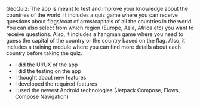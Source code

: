 GeoQuiz:
The app is meant to test and improve your knowledge about the countries of the world. It includes a quiz game where you can receive questions about flags/coat of arms/capitals of all the countries in the world. 
You can also select from which region (Europe, Asia, Africa etc) you want to receive questions. Also, it includes a hangman game where you need to guess the capital of the country or the country based on the flag. 
Also, it includes a training module where you can find more details about each country before taking the quiz.
- I did the UI/UX of the app
- I did the testing on the app
- I thought about new features
- I developed the required features
- I used the newest Android technologies (Jetpack Compose, Flows, Compose Navigation)
